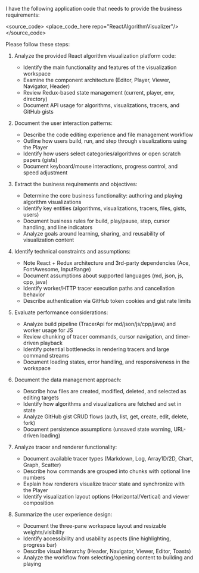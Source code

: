 I have the following application code that needs to provide the business requirements:

<source_code>
<place_code_here repo="ReactAlgorithmVisualizer"/>
</source_code>

Please follow these steps:

1. Analyze the provided React algorithm visualization platform code:
   - Identify the main functionality and features of the visualization workspace
   - Examine the component architecture (Editor, Player, Viewer, Navigator, Header)
   - Review Redux-based state management (current, player, env, directory)
   - Document API usage for algorithms, visualizations, tracers, and GitHub gists

2. Document the user interaction patterns:
   - Describe the code editing experience and file management workflow
   - Outline how users build, run, and step through visualizations using the Player
   - Identify how users select categories/algorithms or open scratch papers (gists)
   - Document keyboard/mouse interactions, progress control, and speed adjustment

3. Extract the business requirements and objectives:
   - Determine the core business functionality: authoring and playing algorithm visualizations
   - Identify key entities (algorithms, visualizations, tracers, files, gists, users)
   - Document business rules for build, play/pause, step, cursor handling, and line indicators
   - Analyze goals around learning, sharing, and reusability of visualization content

4. Identify technical constraints and assumptions:
   - Note React + Redux architecture and 3rd-party dependencies (Ace, FontAwesome, InputRange)
   - Document assumptions about supported languages (md, json, js, cpp, java)
   - Identify worker/HTTP tracer execution paths and cancellation behavior
   - Describe authentication via GitHub token cookies and gist rate limits

5. Evaluate performance considerations:
   - Analyze build pipeline (TracerApi for md/json/js/cpp/java) and worker usage for JS
   - Review chunking of tracer commands, cursor navigation, and timer-driven playback
   - Identify potential bottlenecks in rendering tracers and large command streams
   - Document loading states, error handling, and responsiveness in the workspace

6. Document the data management approach:
   - Describe how files are created, modified, deleted, and selected as editing targets
   - Identify how algorithms and visualizations are fetched and set in state
   - Analyze GitHub gist CRUD flows (auth, list, get, create, edit, delete, fork)
   - Document persistence assumptions (unsaved state warning, URL-driven loading)

7. Analyze tracer and renderer functionality:
   - Document available tracer types (Markdown, Log, Array1D/2D, Chart, Graph, Scatter)
   - Describe how commands are grouped into chunks with optional line numbers
   - Explain how renderers visualize tracer state and synchronize with the Player
   - Identify visualization layout options (Horizontal/Vertical) and viewer composition

8. Summarize the user experience design:
   - Document the three-pane workspace layout and resizable weights/visibility
   - Identify accessibility and usability aspects (line highlighting, progress bar)
   - Describe visual hierarchy (Header, Navigator, Viewer, Editor, Toasts)
   - Analyze the workflow from selecting/opening content to building and playing


